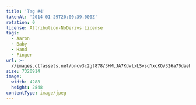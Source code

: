 ```yaml
---
title: 'Tag #4'
takenAt: '2014-01-29T20:00:39.000Z'
rotation: 0
license: Attribution-NoDerivs License
tags:
  - Aaron
  - Baby
  - Hand
  - Finger
url: >-
  //images.ctfassets.net/bncv3c2gt878/3HMLJA7KdwlxLSvsqYxcKO/326a70daeb258d6dd7d9437c769e94c2/tag-4_12218027606_o
size: 7320914
image:
  width: 4288
  height: 2848
contentType: image/jpeg
---
```


